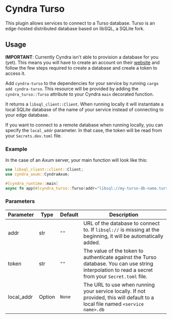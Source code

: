 # Cyndra Turso

This plugin allows services to connect to a Turso database. Turso is an edge-hosted distributed database based on libSQL, a SQLite fork.

## Usage

**IMPORTANT**: Currently Cyndra isn't able to provision a database for you (yet). This means you will have to create an account on their [website](https://turso.tech/) and follow the few steps required to create a database and create a token to access it.

Add `cyndra-turso` to the dependencies for your service by running `cargo add cyndra-turso`.
This resource will be provided by adding the `cyndra_turso::Turso` attribute to your Cyndra `main` decorated function.

It returns a `libsql_client::Client`. When running locally it will instantiate a local SQLite database of the name of your service instead of connecting to your edge database.

If you want to connect to a remote database when running locally, you can specify the `local_addr` parameter. In that case, the token will be read from your `Secrets.dev.toml` file.

### Example

In the case of an Axum server, your main function will look like this:

```rust
use libsql_client::client::Client;
use cyndra_axum::CyndraAxum;

#[cyndra_runtime::main]
async fn app(#[cyndra_turso::Turso(addr="libsql://my-turso-db-name.turso.io", token="{secrets.DB_TURSO_TOKEN}")] client: Client) -> CyndraAxum { }
```

### Parameters

| Parameter  | Type        | Default | Description                                                                                                                                        |
| ---------- | ----------- | ------- | -------------------------------------------------------------------------------------------------------------------------------------------------- |
| addr       | str         | `""`    | URL of the database to connect to. If `libsql://` is missing at the beginning, it will be automatically added.                                     |
| token      | str         | `""`    | The value of the token to authenticate against the Turso database. You can use string interpolation to read a secret from your `Secret.toml` file. |
| local_addr | Option<str> | `None`  | The URL to use when running your service locally. If not provided, this will default to a local file named `<service name>.db`                     |

